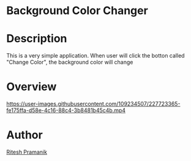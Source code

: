 # Background Color Changer
# Description
This is a very simple application. When user will click the botton called "Change Color", the background color will change
# Overview
https://user-images.githubusercontent.com/109234507/227723365-fe175ffa-d58e-4c16-88c4-3b8481b45c4b.mp4
# Author
[Ritesh Pramanik](https://github.com/ritesh2004)